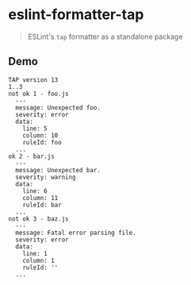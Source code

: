 # eslint-formatter-tap

> ESLint's `tap` formatter as a standalone package

## Demo

```
TAP version 13
1..3
not ok 1 - foo.js
  ---
  message: Unexpected foo.
  severity: error
  data:
    line: 5
    column: 10
    ruleId: foo
  ...
ok 2 - bar.js
  ---
  message: Unexpected bar.
  severity: warning
  data:
    line: 6
    column: 11
    ruleId: bar
  ...
not ok 3 - baz.js
  ---
  message: Fatal error parsing file.
  severity: error
  data:
    line: 1
    column: 1
    ruleId: ''
  ...
```
